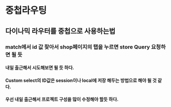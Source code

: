 # 중첩라우팅

## 다이나믹 라우터를 중첩으로 사용하는법

### match에서 id 값 찾아서 shop페이지의 탭을 누르면 store Query 요청하면 될 듯

#### 내일 출근해서 시도해보면 될 듯 하다.

#### Custom select의 ID값은 session이나 local에 저장 해두는 방법으로 해야 될 것 같다.

#### 우선 내일 출근해서 프로젝트 구성을 많이 수정해야 할듯 하다.
